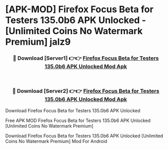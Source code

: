 # [APK-MOD] Firefox Focus Beta for Testers 135.0b6 APK Unlocked - [Unlimited Coins No Watermark Premium] jalz9



<div align="center">
<h3>🔴 Download [Server1] 👉👉 <a href="https://momento.my/?title=Firefox_Focus_Beta_for_Testers_135.0b6_APK_Unlocked">Firefox Focus Beta for Testers 135.0b6 APK Unlocked Mod Apk</a></h3><br>

<h3>🔴 Download [Server2] 👉👉 <a href="https://momento.my/?title=Firefox_Focus_Beta_for_Testers_135.0b6_APK_Unlocked">Firefox Focus Beta for Testers 135.0b6 APK Unlocked Mod Apk</a></h3>
</div>



Download Firefox Focus Beta for Testers 135.0b6 APK Unlocked 

Free APK MOD Firefox Focus Beta for Testers 135.0b6 APK Unlocked [Unlimited Coins No Watermark Premium]

Download Firefox Focus Beta for Testers 135.0b6 APK Unlocked [Unlimited Coins No Watermark Premium] Mod For Android
